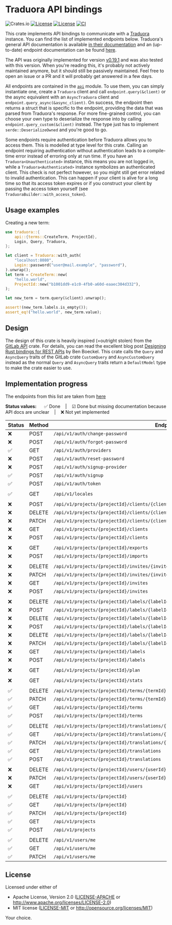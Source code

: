 # Traduora API bindings
![Crates.io](https://img.shields.io/crates/v/traduora)
[![License](https://img.shields.io/badge/license-Apache%202.0-blue?style=flat-square)](https://github.com/clap-rs/clap/blob/master/LICENSE-APACHE)
[![License](https://img.shields.io/badge/license-MIT-blue?style=flat-square)](https://github.com/clap-rs/clap/blob/master/LICENSE-MIT)
[![CI](https://github.com/ede1998/traduora/actions/workflows/rust.yml/badge.svg)](https://github.com/ede1998/traduora/actions/workflows/rust.yml)


This crate implements API bindings to communicate with a [Traduora](https://traduora.co/) instance.
You can find the list of implemented endpoints below. Traduora's general API documentation is available [in their
documentation](https://docs.traduora.co/docs/api/v1/overview) and an (up-to-date) endpoint documentation can be
found [here](https://docs.traduora.co/docs/api/v1/swagger).

The API was originally implemented for version [v0.19.1](https://github.com/ever-co/ever-traduora/releases/tag/v0.19.1) and
was also tested with this version. When you're reading this, it's probably not actively maintained anymore, but it should still
be passively maintained. Feel free to open an issue or a PR and it will probably get answered in a few days.

All endpoints are contained in the [`api`](src/api) module. To use them, you can simply instantiate one, create a `Traduora` client
and call `endpoint.query(&client)` or the async equivalent with an `AsyncTraduora` client and `endpoint.query_async(&async_client)`.
On success, the endpoint then returns a struct that is specific to the endpoint, providing the data that was parsed from Traduora's
response. For more fine-grained control, you can choose your own type to deserialize the response into by calling `endpoint.query_custom(&client)`
instead. The type just has to implement `serde::DeserializeOwned` and you're good to go.

Some endpoints require authentication before Traduora allows you to access them.
This is modelled at type level for this crate. Calling an endpoint requiring authentication without authentication
leads to a compile-time error instead of erroring only at run time. If you have an `Traduora<Unauthenticated>` instance,
this means you are not logged in, while a `Traduora<Authenticated>` instance symbolizes an authenticated client.
This check is not perfect however, so you might still get error related to invalid authentication. This can happen
if your client is alive for a long time so that its access token expires or if you construct your client by passing the
access token yourself (see `TraduoraBuilder::with_access_token`).

## Usage examples

Creating a new term:
```rust no_run
use traduora::{
    api::{terms::CreateTerm, ProjectId},
    Login, Query, Traduora,
};

let client = Traduora::with_auth(
    "localhost:8080",
    Login::password("user@mail.example", "password"),
).unwrap();
let term = CreateTerm::new(
    "hello.world",
    ProjectId::new("b1001dd9-e1c0-4fb0-a60d-eaaec304d332"),
);

let new_term = term.query(&client).unwrap();

assert!(new_term.labels.is_empty());
assert_eq!("hello.world", new_term.value);
```

## Design

The design of this crate is heavily inspired (=outright stolen) from the [GitLab API](https://gitlab.kitware.com/utils/rust-gitlab) crate.
For details, you can read the excellent blog post [Designing Rust bindings for REST APIs](https://plume.benboeckel.net/~/JustAnotherBlog/designing-rust-bindings-for-rest-ap-is) by Ben Boeckel.
This crate calls the `Query` and `AsyncQuery` traits of the GitLab crate `CustomQuery` and `AsyncCustomQuery` instead as the normal
`Query` and `AsyncQuery` traits return a `DefaultModel` type to make the crate easier to use.

## Implementation progress

The endpoints from this list are taken from [here](api.json)

**Status values:** &nbsp;&nbsp;&nbsp;&nbsp; ✅ Done &nbsp;&nbsp; | &nbsp;&nbsp; ☑ Done but missing documentation because API docs are unclear &nbsp;&nbsp; | &nbsp;&nbsp; ❌ Not yet implemented


| Status | Method | Endpoint                                                                                | Type                                       |
|--------|--------|-----------------------------------------------------------------------------------------|--------------------------------------------|
|   ❌   | POST   | `/api/v1/auth/change-password`                                                          |                                            |
|   ❌   | POST   | `/api/v1/auth/forgot-password`                                                          |                                            |
|   ✅   | GET    | `/api/v1/auth/providers`                                                                | [`api::auth::Providers`]                   |
|   ❌   | POST   | `/api/v1/auth/reset-password`                                                           |                                            |
|   ❌   | POST   | `/api/v1/auth/signup-provider`                                                          |                                            |
|   ✅   | POST   | `/api/v1/auth/signup`                                                                   | [`api::auth::Signup`]                      |
|   ✅   | POST   | `/api/v1/auth/token`                                                                    | [`api::auth::Token`]                       |
|        |        |                                                                                         |                                            |
|   ✅   | GET    | `/api/v1/locales`                                                                       | [`api::locales::AllLocales`]               |
|        |        |                                                                                         |                                            |
|   ❌   | POST   | `/api/v1/projects/{projectId}/clients/{clientId}/rotate-secret`                         |                                            |
|   ❌   | DELETE | `/api/v1/projects/{projectId}/clients/{clientId}`                                       |                                            |
|   ❌   | PATCH  | `/api/v1/projects/{projectId}/clients/{clientId}`                                       |                                            |
|   ❌   | GET    | `/api/v1/projects/{projectId}/clients`                                                  |                                            |
|   ❌   | POST   | `/api/v1/projects/{projectId}/clients`                                                  |                                            |
|        |        |                                                                                         |                                            |
|   ❌   | GET    | `/api/v1/projects/{projectId}/exports`                                                  |                                            |
|   ❌   | POST   | `/api/v1/projects/{projectId}/imports`                                                  |                                            |
|        |        |                                                                                         |                                            |
|   ❌   | DELETE | `/api/v1/projects/{projectId}/invites/{inviteId}`                                       |                                            |
|   ❌   | PATCH  | `/api/v1/projects/{projectId}/invites/{inviteId}`                                       |                                            |
|   ❌   | GET    | `/api/v1/projects/{projectId}/invites`                                                  |                                            |
|   ❌   | POST   | `/api/v1/projects/{projectId}/invites`                                                  |                                            |
|        |        |                                                                                         |                                            |
|   ❌   | DELETE | `/api/v1/projects/{projectId}/labels/{labelId}/terms/{termId}/translations/{localeCode}`|                                            |
|   ❌   | POST   | `/api/v1/projects/{projectId}/labels/{labelId}/terms/{termId}/translations/{localeCode}`|                                            |
|   ❌   | DELETE | `/api/v1/projects/{projectId}/labels/{labelId}/terms/{termId}`                          |                                            |
|   ❌   | POST   | `/api/v1/projects/{projectId}/labels/{labelId}/terms/{termId}`                          |                                            |
|   ❌   | DELETE | `/api/v1/projects/{projectId}/labels/{labelId}`                                         |                                            |
|   ❌   | PATCH  | `/api/v1/projects/{projectId}/labels/{labelId}`                                         |                                            |
|   ❌   | GET    | `/api/v1/projects/{projectId}/labels`                                                   |                                            |
|   ❌   | POST   | `/api/v1/projects/{projectId}/labels`                                                   |                                            |
|        |        |                                                                                         |                                            |
|   ❌   | GET    | `/api/v1/projects/{projectId}/plan`                                                     |                                            |
|        |        |                                                                                         |                                            |
|   ❌   | GET    | `/api/v1/projects/{projectId}/stats`                                                    |                                            |
|        |        |                                                                                         |                                            |
|   ✅   | DELETE | `/api/v1/projects/{projectId}/terms/{termId}`                                           | [`api::terms::DeleteTerm`]                 |
|   ✅   | PATCH  | `/api/v1/projects/{projectId}/terms/{termId}`                                           | [`api::terms::EditTerm`]                   |
|   ✅   | GET    | `/api/v1/projects/{projectId}/terms`                                                    | [`api::terms::Terms`]                      |
|   ✅   | POST   | `/api/v1/projects/{projectId}/terms`                                                    | [`api::terms::CreateTerm`]                 |
|        |        |                                                                                         |                                            |
|   ✅   | DELETE | `/api/v1/projects/{projectId}/translations/{localeCode}`                                | [`api::translations::DeleteLocale`]        |
|   ✅   | GET    | `/api/v1/projects/{projectId}/translations/{localeCode}`                                | [`api::translations::Translations`]        |
|   ✅   | PATCH  | `/api/v1/projects/{projectId}/translations/{localeCode}`                                | [`api::translations::EditTranslation`]     |
|   ✅   | GET    | `/api/v1/projects/{projectId}/translations`                                             | [`api::translations::Locales`]             |
|   ✅   | POST   | `/api/v1/projects/{projectId}/translations`                                             | [`api::translations::CreateLocale`]        |
|        |        |                                                                                         |                                            |
|   ❌   | DELETE | `/api/v1/projects/{projectId}/users/{userId}`                                           |                                            |
|   ❌   | PATCH  | `/api/v1/projects/{projectId}/users/{userId}`                                           |                                            |
|   ❌   | GET    | `/api/v1/projects/{projectId}/users`                                                    |                                            |
|        |        |                                                                                         |                                            |
|   ✅   | DELETE | `/api/v1/projects/{projectId}`                                                          | [`api::projects::DeleteProject`]           |
|   ✅   | GET    | `/api/v1/projects/{projectId}`                                                          | [`api::projects::ShowProject`]             |
|   ✅   | PATCH  | `/api/v1/projects/{projectId}`                                                          | [`api::projects::EditProject`]             |
|   ✅   | GET    | `/api/v1/projects`                                                                      | [`api::projects::Projects`]                |
|   ✅   | POST   | `/api/v1/projects`                                                                      | [`api::projects::CreateProject`]           |
|        |        |                                                                                         |                                            |
|   ✅   | DELETE | `/api/v1/users/me`                                                                      | [`api::users::DeleteMe`]                   |
|   ✅   | GET    | `/api/v1/users/me`                                                                      | [`api::users::Me`]                         |
|   ✅   | PATCH  | `/api/v1/users/me`                                                                      | [`api::users::EditMe`]                     |

## License

Licensed under either of

- Apache License, Version 2.0
  ([LICENSE-APACHE](LICENSE-Apache-2.0) or <http://www.apache.org/licenses/LICENSE-2.0>)
- MIT license
  ([LICENSE-MIT](LICENSE-MIT) or <http://opensource.org/licenses/MIT>)

Your choice.